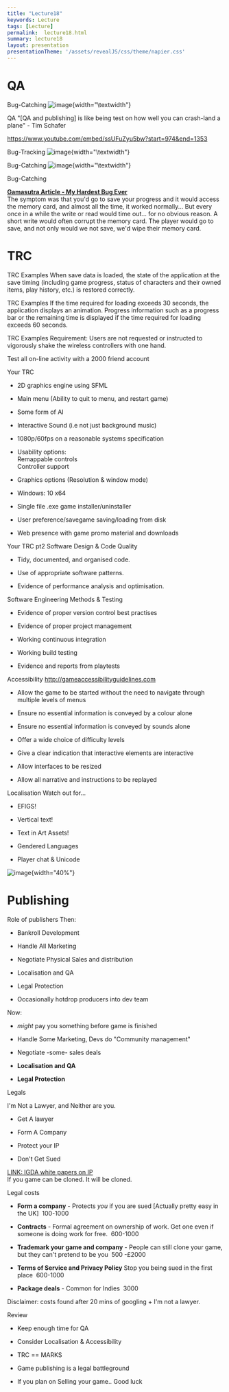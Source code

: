 ```yaml
---
title: "Lecture18"
keywords: Lecture
tags: [Lecture]
permalink:  lecture18.html
summary: lecture18
layout: presentation
presentationTheme: '/assets/revealJS/css/theme/napier.css' 
---
```

QA
==

Bug-Catching ![image](portal2_bugs){width="\textwidth"}

QA \"\[QA and publishing\] is like being test on how well you can
crash-land a plane\" - Tim Schafer

<https://www.youtube.com/embed/ssUFuZyu5bw?start=974&end=1353>

Bug-Tracking ![image](bug_tracker){width="\textwidth"}

Bug-Catching ![image](civ){width="\textwidth"}

Bug-Catching

[**Gamasutra Article - My Hardest Bug
Ever**](https://www.gamasutra.com/blogs/DaveBaggett/20131031/203788/My_Hardest_Bug_Ever.php)\
The symptom was that you'd go to save your progress and it would access
the memory card, and almost all the time, it worked normally\... But
every once in a while the write or read would time out\... for no
obvious reason. A short write would often corrupt the memory card. The
player would go to save, and not only would we not save, we'd wipe their
memory card.

TRC
===

TRC Examples When save data is loaded, the state of the application at
the save timing (including game progress, status of characters and their
owned items, play history, etc.) is restored correctly.

TRC Examples If the time required for loading exceeds 30 seconds, the
application displays an animation. Progress information such as a
progress bar or the remaining time is displayed if the time required for
loading exceeds 60 seconds.

TRC Examples Requirement: Users are not requested or instructed to
vigorously shake the wireless controllers with one hand.

Test all on-line activity with a 2000 friend account

Your TRC

-   2D graphics engine using SFML

-   Main menu (Ability to quit to menu, and restart game)

-   Some form of AI

-   Interactive Sound (i.e not just background music)

-   1080p/60fps on a reasonable systems specification

-   Usability options:\
    Remappable controls\
    Controller support

-   Graphics options (Resolution & window mode)

-   Windows: 10 x64

-   Single file .exe game installer/uninstaller

-   User preference/savegame saving/loading from disk

-   Web presence with game promo material and downloads

Your TRC pt2 Software Design & Code Quality

-   Tidy, documented, and organised code.

-   Use of appropriate software patterns.

-   Evidence of performance analysis and optimisation.

Software Engineering Methods & Testing

-   Evidence of proper version control best practises

-   Evidence of proper project management

-   Working continuous integration

-   Working build testing

-   Evidence and reports from playtests

Accessibility <http://gameaccessibilityguidelines.com>

-   Allow the game to be started without the need to navigate through
    multiple levels of menus

-   Ensure no essential information is conveyed by a colour alone

-   Ensure no essential information is conveyed by sounds alone

-   Offer a wide choice of difficulty levels

-   Give a clear indication that interactive elements are interactive

-   Allow interfaces to be resized

-   Allow all narrative and instructions to be replayed

Localisation Watch out for\...

-   EFIGS!

-   Vertical text!

-   Text in Art Assets!

-   Gendered Languages

-   Player chat & Unicode

![image](MissingNo){width="40%"}

Publishing
==========

Role of publishers Then:

-   Bankroll Development

-   Handle All Marketing

-   Negotiate Physical Sales and distribution

-   Localisation and QA

-   Legal Protection

-   Occasionally hotdrop producers into dev team

Now:

-   *might* pay you something before game is finished

-   Handle Some Marketing, Devs do \"Community management\"

-   Negotiate -some- sales deals

-   **Localisation and QA**

-   **Legal Protection**

Legals

I'm Not a Lawyer, and Neither are you.

-   Get A lawyer

-   Form A Company

-   Protect your IP

-   Don't Get Sued

[LINK: IGDA white papers on IP](http://www.igda.org/?page=resources)\
If you game can be cloned. It will be cloned.

Legal costs

-   **Form a company** - Protects *you* if you are sued \[Actually
    pretty easy in the UK\]  100-1000

-   **Contracts** - Formal agreement on ownership of work. Get one even
    if someone is doing work for free.  600-1000

-   **Trademark your game and company** - People can still clone your
    game, but they can't pretend to be you  500 -£2000

-   **Terms of Service and Privacy Policy** Stop you being sued in the
    first place  600-1000

-   **Package deals** - Common for Indies  3000

Disclaimer: costs found after 20 mins of googling + I'm not a lawyer.

Review

-   Keep enough time for QA

-   Consider Localisation & Accessibility

-   TRC == MARKS

-   Game publishing is a legal battleground

-   If you plan on Selling your game.. Good luck
